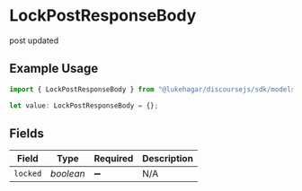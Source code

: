 # LockPostResponseBody

post updated

## Example Usage

```typescript
import { LockPostResponseBody } from "@lukehagar/discoursejs/sdk/models/operations";

let value: LockPostResponseBody = {};
```

## Fields

| Field              | Type               | Required           | Description        |
| ------------------ | ------------------ | ------------------ | ------------------ |
| `locked`           | *boolean*          | :heavy_minus_sign: | N/A                |